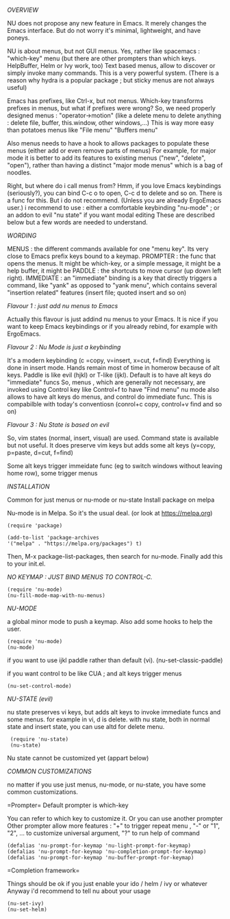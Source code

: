 _OVERVIEW_

NU does not propose any new feature in Emacs.
It merely changes the Emacs interface. But do not worry it's minimal, lightweight, and have poneys.

NU is about menus, but not GUI menus. Yes, rather like spacemacs : "which-key" menu (but there are other prompters than which keys. HelpBuffer, Helm or Ivy work, too)
Text based menus, allow to discover or simply invoke many commands.
This is a very powerful system. (There is a reason why hydra is a popular package ; but sticky menus are not always useful)

Emacs has prefixes, like Ctrl-x, but not menus.
Which-key transforms prefixes in menus, but what if prefixes were wrong?
So, we need properly designed menus : "operator->motion" (like a delete menu to delete anything : delete  file, buffer, this.window, other windows,…)
This is way more easy than potatoes menus like "File menu" "Buffers menu"

Also menus needs to have a hook to allows packages to populate these menus (either add or even remove parts of menus)
For example, for major mode it is better to add its features to existing menus ("new", "delete", "open"), rather than having a distinct "major mode menus" which is a bag of noodles.

Right, but where do i call menus from?
Hmm, if you love Emacs keybindings (seriously?), you can bind C-c o to open, C-c d to delete and so on. There is a func for this. But i do not recommend.
(Unless you are already ErgoEmacs user.)
 i recommend to use : either a comfortable keybinding "nu-mode" ; or an addon to evil "nu state" if you want modal editing
These are described below but a few words are needed to understand.

_WORDING_

MENUS : the different commands available for one "menu key". Its very close to Emacs prefix keys bound to a keymap.
PROMPTER : the func that opens the menus. It might be which-key, or a simple message, it might be a help buffer, it might be 
PADDLE : the shortcuts to move cursor (up down left right).
IMMEDIATE : an "immediate" binding is a key that directly triggers a command, like "yank"
                            as opposed to "yank menu", which contains several "insertion related" features (insert file; quoted insert and so on)

_Flavour 1 : just add nu menus to Emacs_

Actually this flavour is just addind nu menus to your Emacs. It is nice if you want to keep Emacs keybindings or if you already rebind, for example with ErgoEmacs.

_Flavour 2 : Nu Mode is just a keybinding_

It's a modern keybinding (c =copy, v=insert, x=cut, f=find)
Everything is done in insert mode.
Hands remain most of time in homerow because of alt keys.
Paddle is like evil (hjkl) or T-like (ijkl).
Default is to have alt keys do "immediate" funcs
So, menus , which are generally not necessary, are invoked using Control key like Control+f to have "Find menu"
nu mode also allows to have alt keys do menus, and control do immediate func.
This is compabilble with today's conventiosn (conrol+c copy, control+v find and so on)


_Flavour 3 : Nu State is based on evil_


So, vim states (normal, insert, visual) are used. Command state is available but not useful.
It does preserve vim keys but adds some alt keys
(y=copy, p=paste, d=cut, f=find)

Some alt keys trigger immeidate func (eg to switch windows without leaving home row), some trigger menus

_INSTALLATION_

Common for just menus or nu-mode or nu-state
Install package on melpa

Nu-mode is in Melpa. So it's the usual deal.
(or look at https://melpa.org)

    (require 'package)

    (add-to-list 'package-archives
    '("melpa" . "https://melpa.org/packages") t)
 
 

Then, M-x package-list-packages, then search for nu-mode.
Finally add this to your init.el.



_NO KEYMAP : JUST BIND MENUS TO CONTROL-C._

    (require 'nu-mode)
    (nu-fill-mode-map-with-nu-menus)

_NU-MODE_

a global minor mode to push a keymap. Also add some hooks to help the user.

    (require 'nu-mode)
    (nu-mode)

if you want to use ijkl paddle rather than default (vi).
    (nu-set-classic-paddle)

if you want control to be like CUA ; and alt keys trigger menus

    (nu-set-control-mode)

_NU-STATE (evil)_

nu state preserves vi keys, but adds alt keys to invoke immediate funcs and some menus.
for example in vi, d is delete.
with nu state, both in normal state and insert state, you can use altd for delete menu.

     (require 'nu-state)
     (nu-state)

Nu state cannot be customized yet (appart below)


_COMMON CUSTOMIZATIONS_

no matter if you use just menus, nu-mode, or nu-state, you have some common customizations.

=Prompter=
Default prompter is which-key

You can refer to which key to customize it.
Or you can use another prompter
Other prompter allow more features : "+" to trigger repeat menu , "-" or "1", "2", … to customize universal argument, "?" to run help of command

    (defalias 'nu-prompt-for-keymap 'nu-light-prompt-for-keymap)
    (defalias 'nu-prompt-for-keymap 'nu-completion-prompt-for-keymap)
    (defalias 'nu-prompt-for-keymap 'nu-buffer-prompt-for-keymap)


=Completion framework=

Things should be ok if you just enable your ido / helm / ivy or whatever
Anyway i'd recommend to tell nu about your usage


    (nu-set-ivy)
    (nu-set-helm)
